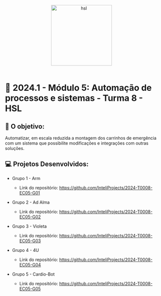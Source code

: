 
<div align="center">

<img src="https://serespecial.org.br/wp-content/uploads/2017/04/hospital-sirio-libanes-e1576506346517.png" alt="hsl" width="200"/>

</div>

<br>

# 🙋 2024.1 - Módulo 5: Automação de processos e sistemas - Turma 8 - HSL


## 🎯 O objetivo:

Automatizar, em escala reduzida a montagem dos carrinhos de emergência com um sistema que possibilite modificações e integrações com outras soluções.


## 💻 Projetos Desenvolvidos: 

- Grupo 1 - Arm
  - Link do repositório: https://github.com/InteliProjects/2024-T0008-EC05-G01

- Grupo 2 - Ad Alma
  - Link do repositório: https://github.com/InteliProjects/2024-T0008-EC05-G02

- Grupo 3 - Violeta
  - Link do repositório: https://github.com/InteliProjects/2024-T0008-EC05-G03

- Grupo 4 - 4U
  - Link do repositório: https://github.com/InteliProjects/2024-T0008-EC05-G04

- Grupo 5 - Cardio-Bot
  - Link do repositório: https://github.com/InteliProjects/2024-T0008-EC05-G05



